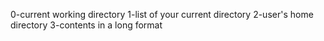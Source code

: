 0-current working directory
1-list of your current directory
2-user's home directory
3-contents in a long format
